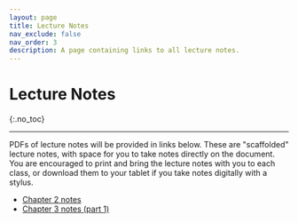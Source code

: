```yaml
---
layout: page
title: Lecture Notes
nav_exclude: false
nav_order: 3
description: A page containing links to all lecture notes.
---
```


# Lecture Notes
{:.no_toc}

---

PDFs of lecture notes will be provided in links below. These are "scaffolded" lecture notes, with space for you to take notes directly on the document. You are encouraged to print and bring the lecture notes with you to each class, or download them to your tablet if you take notes digitally with a stylus. 

+ [Chapter 2 notes](assets/lecture_notes/CH2_Probability.pdf)
+ [Chapter 3 notes (part 1)](assets/lecture_notes/CH3_part1.pdf)



